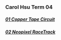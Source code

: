 ### Carol Hsu Term 04
##### [01 Copper Tape Circuit](https://github.com/carolynjhsu/Term04/tree/main/Circuit_02)
##### [02 Neopixel RaceTrack](https://github.com/carolynjhsu/Carol_Spr23/blob/main/02)
